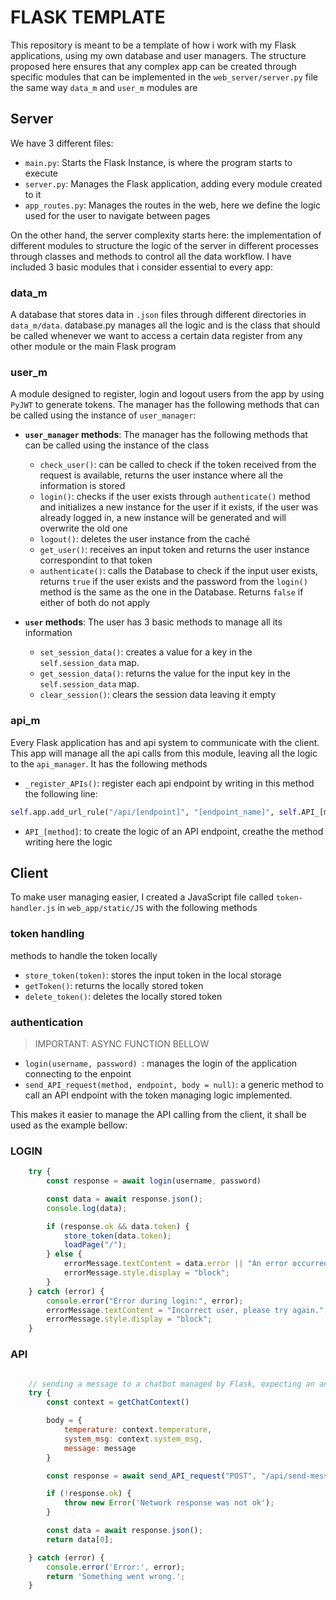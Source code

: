 # FLASK TEMPLATE

This repository is meant to be a template of how i work with my Flask applications, using my own database and user managers. 
The structure proposed here ensures that any complex app can be created through specific modules that can be implemented in the `web_server/server.py` file the same way `data_m` and `user_m` modules are

## Server

We have 3 different files:
- `main.py`: Starts the Flask Instance, is where the program starts to execute
- `server.py`: Manages the Flask application, adding every module created to it
- `app_routes.py`: Manages the routes in the web, here we define the logic used for the user to navigate between pages

On the other hand, the server complexity starts here: the implementation of different modules to structure the logic of the server in different processes through classes and methods to control all the data workflow. I have included 3 basic modules that i consider essential to every app:
### data_m
A database that stores data in `.json` files through different directories in `data_m/data`. database.py manages all the logic and is the class that should be called whenever we want to access a certain data register from any other module or the main Flask program
### user_m
A module designed to register, login and logout users from the app by using `PyJWT` to generate tokens. The manager has the following methods that can be called using the instance of `user_manager`:
- **`user_manager` methods**: The manager has the following methods that can be called using the instance of the class
    - `check_user()`: can be called to check if the token received from the request is available, returns the user instance where all the information is stored
    - `login()`: checks if the user exists through `authenticate()` method and initializes a new instance for the user if it exists, if the user was already logged in, a new instance will be generated and will overwrite the old one
    - `logout()`: deletes the user instance from the caché
    - `get_user()`: receives an input token and returns the user instance correspondint to that token
    - `authenticate()`: calls the Database to check if the input user exists, returns `true` if the user exists and the password from the `login()` method is the same as the one in the Database. Returns `false` if either of both do not apply
    
- **`user` methods**: The user has 3 basic methods to manage all its information
    - `set_session_data()`: creates a value for a key in the `self.session_data` map.
    - `get_session_data()`: returns the value for the input key in the `self.session_data` map.
    - `clear_session()`: clears the session data leaving it empty

### api_m
Every Flask application has and api system to communicate with the client. This app will manage all the api calls from this module, leaving all the logic to the `api_manager`. It has the following methods
- `_register_APIs()`: register each api endpoint by writing in this method the following line: 
```python
self.app.add_url_rule("/api/[endpoint]", "[endpoint_name]", self.API_[method], methods=["GET", "POST"])
```
- `API_[method]`: to create the logic of an API endpoint, creathe the method writing here the logic

## Client

To make user managing easier, I created a JavaScript file called `token-handler.js` in `web_app/static/JS` with the following methods

### token handling
methods to handle the token locally
- `store_token(token)`: stores the input token in the local storage
- `getToken()`: returns the locally stored token
- `delete_token()`: deletes the locally stored token

### authentication
> IMPORTANT: ASYNC FUNCTION BELLOW
- `login(username, password) `: manages the login of the application connecting to the enpoint
- `send_API_request(method, endpoint, body = null)`: a generic method to call an API endpoint with the token managing logic implemented.

This makes it easier to manage the API calling from the client, it shall be used as the example bellow:

### LOGIN
```JavaScript
    try {
        const response = await login(username, password)

        const data = await response.json();
        console.log(data);

        if (response.ok && data.token) {
            store_token(data.token);
            loadPage("/");
        } else {
            errorMessage.textContent = data.error || "An error occurred.";
            errorMessage.style.display = "block";
        }
    } catch (error) {
        console.error("Error during login:", error);
        errorMessage.textContent = "Incorrect user, please try again.";
        errorMessage.style.display = "block";
    }
```

### API
```JavaScript

    // sending a message to a chatbot managed by Flask, expecting an answer
    try {
        const context = getChatContext()

        body = { 
            temperature: context.temperature,
            system_msg: context.system_msg,
            message: message 
        }

        const response = await send_API_request("POST", "/api/send-message", body)

        if (!response.ok) {
            throw new Error('Network response was not ok');
        }

        const data = await response.json();
        return data[0];

    } catch (error) {
        console.error('Error:', error);
        return 'Something went wrong.';
    }
```